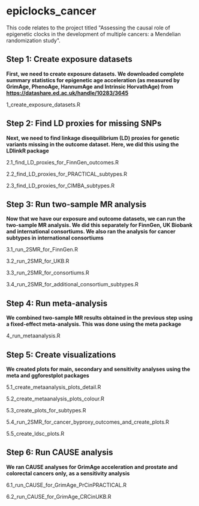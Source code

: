 # epiclocks_cancer
This code relates to the project titled "Assessing the causal role of epigenetic clocks in the development of multiple cancers: a Mendelian randomization study".

## Step 1: Create exposure datasets

**First, we need to create exposure datasets. We downloaded complete summary statistics for epigenetic age acceleration (as measured by GrimAge, PhenoAge, HannumAge and Intrinsic HorvathAge) from https://datashare.ed.ac.uk/handle/10283/3645**

1_create_exposure_datasets.R

## Step 2: Find LD proxies for missing SNPs

**Next, we need to find linkage disequilibrium (LD) proxies for genetic variants missing in the outcome dataset. Here, we did this using the LDlinkR package**

2.1_find_LD_proxies_for_FinnGen_outcomes.R

2.2_find_LD_proxies_for_PRACTICAL_subtypes.R

2.3_find_LD_proxies_for_CIMBA_subtypes.R

## Step 3: Run two-sample MR analysis

**Now that we have our exposure and outcome datasets, we can run the two-sample MR analysis. We did this separately for FinnGen, UK Biobank and international consortiums. We also ran the analysis for cancer subtypes in international consortiums**

3.1_run_2SMR_for_FinnGen.R

3.2_run_2SMR_for_UKB.R

3.3_run_2SMR_for_consortiums.R

3.4_run_2SMR_for_additional_consortium_subtypes.R

## Step 4: Run meta-analysis

**We combined two-sample MR results obtained in the previous step using a fixed-effect meta-analysis. This was done using the meta package**

4_run_metaanalysis.R

## Step 5: Create visualizations

**We created plots for main, secondary and sensitivity analyses using the meta and ggforestplot packages**

5.1_create_metaanalysis_plots_detail.R

5.2_create_metaanalysis_plots_colour.R

5.3_create_plots_for_subtypes.R

5.4_run_2SMR_for_cancer_byproxy_outcomes_and_create_plots.R

5.5_create_ldsc_plots.R

## Step 6: Run CAUSE analysis

**We ran CAUSE analyses for GrimAge acceleration and prostate and colorectal cancers only, as a sensitivity analysis**

6.1_run_CAUSE_for_GrimAge_PrCinPRACTICAL.R

6.2_run_CAUSE_for_GrimAge_CRCinUKB.R


